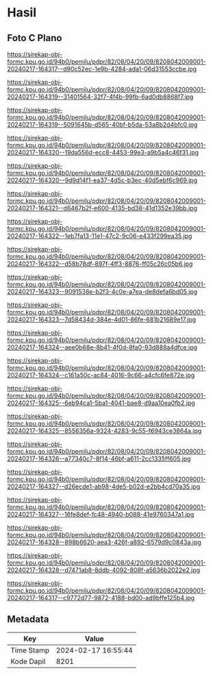 # Hasil

## Foto C Plano

https://sirekap-obj-formc.kpu.go.id/94b0/pemilu/pdpr/82/08/04/20/09/8208042009001-20240217-164317--d90c52ec-1e9b-4284-ada1-06d31553ccbe.jpg

https://sirekap-obj-formc.kpu.go.id/94b0/pemilu/pdpr/82/08/04/20/09/8208042009001-20240217-164319--31401564-32f7-4f4b-99fb-6ad0db8868f7.jpg

https://sirekap-obj-formc.kpu.go.id/94b0/pemilu/pdpr/82/08/04/20/09/8208042009001-20240217-164319--5091645b-d565-40bf-b5da-53a8b2d4bfc0.jpg

https://sirekap-obj-formc.kpu.go.id/94b0/pemilu/pdpr/82/08/04/20/09/8208042009001-20240217-164320--19da556d-ecc8-4453-99e3-a9b5a4c46f31.jpg

https://sirekap-obj-formc.kpu.go.id/94b0/pemilu/pdpr/82/08/04/20/09/8208042009001-20240217-164320--9d9d14f1-ea37-4d5c-b3ec-40d5ebf6c969.jpg

https://sirekap-obj-formc.kpu.go.id/94b0/pemilu/pdpr/82/08/04/20/09/8208042009001-20240217-164321--d6467b2f-e600-4135-bd38-41d1352e39bb.jpg

https://sirekap-obj-formc.kpu.go.id/94b0/pemilu/pdpr/82/08/04/20/09/8208042009001-20240217-164322--1eb7fa13-11e1-47c2-9c06-e433f299ea35.jpg

https://sirekap-obj-formc.kpu.go.id/94b0/pemilu/pdpr/82/08/04/20/09/8208042009001-20240217-164322--d58b78df-897f-4ff3-8876-ff05c26c05b6.jpg

https://sirekap-obj-formc.kpu.go.id/94b0/pemilu/pdpr/82/08/04/20/09/8208042009001-20240217-164323--9091538e-b2f3-4c0e-a7ea-de8defa6bd05.jpg

https://sirekap-obj-formc.kpu.go.id/94b0/pemilu/pdpr/82/08/04/20/09/8208042009001-20240217-164323--7d58434d-384e-4d01-86fe-681b21689e17.jpg

https://sirekap-obj-formc.kpu.go.id/94b0/pemilu/pdpr/82/08/04/20/09/8208042009001-20240217-164324--aee0b68e-8b41-4f0d-8fa0-93d888a4dfce.jpg

https://sirekap-obj-formc.kpu.go.id/94b0/pemilu/pdpr/82/08/04/20/09/8208042009001-20240217-164324--c161a50c-ac84-4016-9c66-a4cfc6fe872e.jpg

https://sirekap-obj-formc.kpu.go.id/94b0/pemilu/pdpr/82/08/04/20/09/8208042009001-20240217-164325--6eb94ca1-5ba1-4041-bae8-d9aa10ea0fb2.jpg

https://sirekap-obj-formc.kpu.go.id/94b0/pemilu/pdpr/82/08/04/20/09/8208042009001-20240217-164325--8556356a-9324-4283-9c55-f6943ce3864a.jpg

https://sirekap-obj-formc.kpu.go.id/94b0/pemilu/pdpr/82/08/04/20/09/8208042009001-20240217-164326--a77340c7-8f14-46bf-a611-2cc1335ff605.jpg

https://sirekap-obj-formc.kpu.go.id/94b0/pemilu/pdpr/82/08/04/20/09/8208042009001-20240217-164327--d26ecde1-ab98-4de5-b02d-e2bb4cd70a35.jpg

https://sirekap-obj-formc.kpu.go.id/94b0/pemilu/pdpr/82/08/04/20/09/8208042009001-20240217-164327--16fe8def-fc48-4940-b088-41e9760347a1.jpg

https://sirekap-obj-formc.kpu.go.id/94b0/pemilu/pdpr/82/08/04/20/09/8208042009001-20240217-164328--898b6620-aea3-426f-a892-6579d9c0843a.jpg

https://sirekap-obj-formc.kpu.go.id/94b0/pemilu/pdpr/82/08/04/20/09/8208042009001-20240217-164328--d7471ab8-8ddb-4092-808f-a5636b2022e2.jpg

https://sirekap-obj-formc.kpu.go.id/94b0/pemilu/pdpr/82/08/04/20/09/8208042009001-20240217-164317--c9772d77-9872-4188-bd00-ad9bffe125b4.jpg


## Metadata

| Key        | Value               |
| ---------- | ------------------- |
| Time Stamp | 2024-02-17 16:55:44 |
| Kode Dapil | 8201                |



